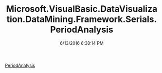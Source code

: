 ﻿---
title: Microsoft.VisualBasic.DataVisualization.DataMining.Framework.Serials.PeriodAnalysis
date: 6/13/2016 6:38:14 PM
---

[PeriodAnalysis](T-Microsoft.VisualBasic.DataVisualization.DataMining.Framework.Serials.PeriodAnalysis.PeriodAnalysis.html)
